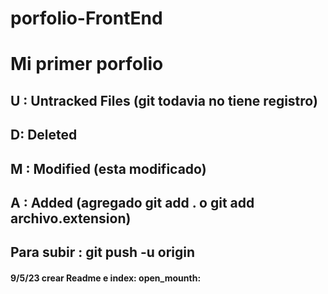 # porfolio-FrontEnd 
# Mi primer porfolio

## U : Untracked Files (git todavia no tiene registro)

## D: Deleted

## M : Modified (esta modificado)

## A : Added (agregado git add . o git add archivo.extension)

## Para subir : git push -u origin

#### 9/5/23 crear Readme e index: open_mounth:

